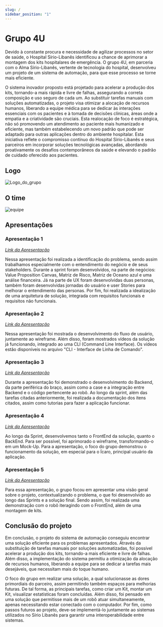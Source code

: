 ```yaml
---
slug: /
sidebar_position: "1"
---
```

# Grupo 4U
Devido à constante procura e necessidade de agilizar processos no setor de saúde, o Hospital Sírio-Libanês identificou a chance de aprimorar a montagem dos kits hospitalares de emergência. O grupo 4U, em parceria com o Alma Sírio-Libanês, vertente de tecnologia do hospital, desenvolveu um projeto de um sistema de automação, para que esse processo se torne mais eficiente. 

O sistema inovador proposto está projetado para acelerar a produção dos kits, tornando-a mais rápida e livre de falhas, assegurando a correta composição e uso seguro de cada um. Ao substituir tarefas manuais com soluções automatizadas, o projeto visa otimizar a alocação de recursos humanos, liberando a equipe médica para se dedicar às interações essenciais com os pacientes e à tomada de decisões clínicas, áreas onde a empatia e a criatividade são cruciais. Esta realocação de foco é estratégica, não só promovendo um atendimento ao paciente mais humanizado e eficiente, mas também estabelecendo um novo padrão que pode ser adaptado para outras aplicações dentro do ambiente hospitalar. Esta iniciativa reflete o compromisso contínuo do Hospital Sírio-Libanês e seus parceiros em incorporar soluções tecnológicas avançadas, abordando proativamente os desafios contemporâneos da saúde e elevando o padrão de cuidado oferecido aos pacientes.

## Logo
![Logo_do_grupo](/img/apresentacao1/1.png)

## O time

![equipe](/img/nosso-time.png)

## Apresentações

### Apresentação 1 
*[Link da Apresentação](https://www.canva.com/design/DAF85Ckz8DI/MxIn38ARbo542v3Z3vxKSg/view?utm_content=DAF85Ckz8DI&utm_campaign=designshare&utm_medium=link&utm_source=editor)*

Nessa apresentação foi realizada a identificação do problema, sendo assim trabalhamos especialmente com o entendimento do negócio e de seus stakeholders. Durante a sprint foram desenvolvidos, na parte de negócios: Value Proposition Canvas, Matriz de Risco, Matriz de Oceano azul e uma análise financeira. Já na parte de UX foram desenvolvidas duas personas, também foram desenvolvidas jornadas do usuário e user Stories para melhorar o entendimento das personas. Por fim, foi realizada a idealização de uma arquitetura de solução, integrada com requisitos funcionais e requisitos não funcionais.  

### Apresentação 2 
*[Link da Apresentação](https://www.canva.com/design/DAF-AQ4RheE/ggb-ee-xurrqUNH54pyqrQ/view?utm_content=DAF-AQ4RheE&utm_campaign=designshare&utm_medium=link&utm_source=editor)*

Nessa apresentação foi mostrada o desenvolvimento do fluxo de usuário, juntamente ao wireframe. Além disso, foram mostrados vídeos da solução já funcionando, integrado ao uma CLI (Command Line Interface). Os vídeos estão disponíveis no arquivo "CLI - Interface de Linha de Comando".

### Apresentação 3
*[Link da Apresentação](https://www.canva.com/design/DAGB4l3HnfU/KSW6OIkmQ9mgHsKT1P7Cag/view?utm_content=DAGB4l3HnfU&utm_campaign=designshare&utm_medium=link&utm_source=editor)*

Durante a apresentação foi demonstrado o desenvolvimento do Backend, da parte periférica do braço, assim como a case e a integração entre Backend e o código pertencente ao robô. Ao longo da sprint, além das tarefas citadas anteriormente, foi realizada a documentação dos itens citados, assim como tutorias para fazer a aplicação funcionar. 

### Apresentação 4
*[Link da Apresentação](https://www.canva.com/design/DAF_g2Y7nxE/IpGfsajTIr8qMa67sJFN0g/view?utm_content=DAF_g2Y7nxE&utm_campaign=designshare&utm_medium=link&utm_source=editor)*

Ao longo da Sprint, desenvolvemos tanto o FrontEnd da solução, quanto o BackEnd. Para ser possível, foi aprimorado o wireframe, transformando-o em um Mock-Up. Para a apresentação, o foco do grupo demonstrou o funcionamento da solução, em especial para o Ícaro, principal usuário da aplicação.

### Apresentação 5
*[Link da Apresentação](https://www.canva.com/design/DAGCHZ2lPbE/jNOW5GrKq99RztZy-vEWOA/edit?utm_content=DAGCHZ2lPbE&utm_campaign=designshare&utm_medium=link2&utm_source=sharebutton)*

Para essa apresentação, o grupo focou em apresentar uma visão geral sobre o projeto, contextualizando o problema, o que foi desenvolvido ao longo das Sprints e a solução final. Sendo assim, foi realizada uma demonstração com o robô iteragindo com o FrontEnd, além de uma montagem de kits.

## Conclusão do projeto

Em conclusão, o projeto do sistema de automação conseguiu encontrar uma solução eficiente para os problemas apresentados. Através da substituição de tarefas manuais por soluções automatizadas, foi possível acelerar a produção dos kits, tornando-a mais eficiente e livre de falhas. Além disso, a implementação do sistema permitiu a otimização da alocação de recursos humanos, liberando a equipe  para se dedicar a tarefas mais desejáveis, que necessitam mais do toque humano. 

O foco do grupo em realizar uma solução, a qual solucionasse as dores primordiais do parceiro, assim permitindo também espaços para melhorias futuras. De tal forma, as principais tarefas, como criar um Kit, montar um Kit, visualizar estatísticas foram concluídas. Além disso, foi pensado em uma solução que permitisse mais de um robô atuar simultaneamente, apenas necessitando estar conectado com o computador. Por fim, como passos futuros ao projeto, deve-se implementá-lo juntamente ao sistemas utilizados no Sírio Libanês para garantir uma interoperabilidade entre sistemas. 
